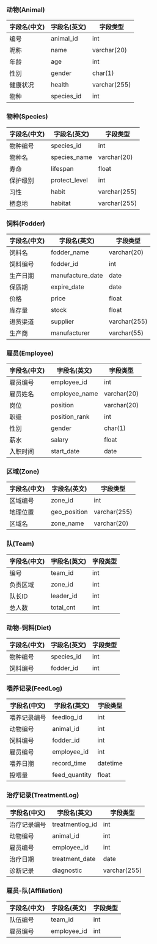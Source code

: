 ### 动物(Animal)

| 字段名(中文) | 字段名(英文) | 字段类型     |
| ------------ | ------------ | ------------ |
| 编号         | animal_id    | int          |
| 昵称         | name         | varchar(20)  |
| 年龄         | age          | int          |
| 性别         | gender       | char(1)      |
| 健康状况     | health       | varchar(255) |
| 物种         | species_id   | int          |



### 物种(Species)

| 字段名(中文) | 字段名(英文)  | 字段类型     |
| ------------ | ------------- | ------------ |
| 物种编号     | species_id    | int          |
| 物种名       | species_name  | varchar(20)  |
| 寿命         | lifespan      | float        |
| 保护级别     | protect_level | int          |
| 习性         | habit         | varchar(255) |
| 栖息地       | habitat       | varchar(255) |



### 饲料(Fodder)

| 字段名(中文) | 字段名(英文)     | 字段类型     |
| ------------ | ---------------- | ------------ |
| 饲料名       | fodder_name      | varchar(20)  |
| 饲料编号     | fodder_id        | int          |
| 生产日期     | manufacture_date | date         |
| 保质期       | expire_date      | date         |
| 价格         | price            | float        |
| 库存量       | stock            | float        |
| 进货渠道     | supplier         | varchar(255) |
| 生产商       | manufacturer     | varchar(55)  |



### 雇员(Employee)

| 字段名(中文) | 字段名(英文)  | 字段类型    |
| ------------ | ------------- | ----------- |
| 雇员编号     | employee_id   | int         |
| 雇员姓名     | employee_name | varchar(20) |
| 岗位         | position      | varchar(20) |
| 职级         | position_rank | int         |
| 性别         | gender        | char(1)     |
| 薪水         | salary        | float       |
| 入职时间     | start_date    | date        |



### 区域(Zone)

| 字段名(中文) | 字段名(英文) | 字段类型     |
| ------------ | ------------ | ------------ |
| 区域编号     | zone_id      | int          |
| 地理位置     | geo_position | varchar(255) |
| 区域名       | zone_name    | varchar(20)  |



### 队(Team)

| 字段名(中文) | 字段名(英文) | 字段类型 |
| ------------ | ------------ | -------- |
| 编号         | team_id      | int      |
| 负责区域     | zone_id      | int      |
| 队长ID       | leader_id    | int      |
| 总人数       | total_cnt    | int      |



### 动物-饲料(Diet)

| 字段名(中文) | 字段名(英文) | 字段类型 |
| ------------ | ------------ | -------- |
| 物种编号     | species_id   | int      |
| 饲料编号     | fodder_id    | int      |



### 喂养记录(FeedLog)

| 字段名(中文) | 字段名(英文)  | 字段类型 |
| ------------ | ------------- | -------- |
| 喂养记录编号 | feedlog_id    | int      |
| 动物编号     | animal_id     | int      |
| 饲料编号     | fodder_id     | int      |
| 雇员编号     | employee_id   | int      |
| 喂养日期     | record_time   | datetime |
| 投喂量       | feed_quantity | float    |



### 治疗记录(TreatmentLog)

| 字段名(中文) | 字段名(英文)    | 字段类型     |
| ------------ | --------------- | ------------ |
| 治疗记录编号 | treatmentlog_id | int          |
| 动物编号     | animal_id       | int          |
| 雇员编号     | employee_id     | int          |
| 治疗日期     | treatment_date  | date         |
| 诊断记录     | diagnostic      | varchar(255) |



### 雇员-队(Affiliation)

| 字段名(中文) | 字段名(英文) | 字段类型 |
| ------------ | ------------ | -------- |
| 队伍编号     | team_id      | int      |
| 雇员编号     | employee_id  | int      |

